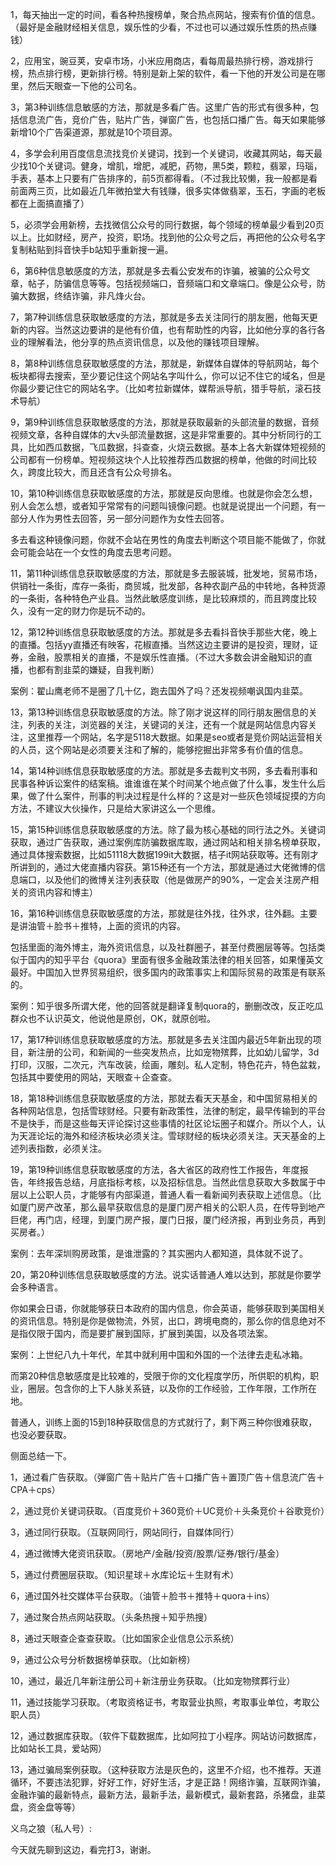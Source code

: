 



1，每天抽出一定的时间，看各种热搜榜单，聚合热点网站，搜索有价值的信息。（最好是金融财经相关信息，娱乐性的少看，不过也可以通过娱乐性质的热点赚钱）

2，应用宝，豌豆荚，安卓市场，小米应用商店，看每周最热排行榜，游戏排行榜，热点排行榜，更新排行榜。特别是新上架的软件，看一下他的开发公司是在哪里，然后天眼查一下他的公司名。

3，第3种训练信息敏感的方法，那就是多看广告。这里广告的形式有很多种，包括信息流广告，竞价广告，贴片广告，弹窗广告，也包括口播广告。每天如果能够新增10个广告渠道源，那就是10个项目源。

4，多学会利用百度信息流找竞价关键词，找到一个关键词，收藏其网站，每天最少找10个关键词。健身，增肌，增肥，减肥，药物，黑5类，颗粒，翡翠，玛瑙，手表，基本上只要有广告排序的，前5页都得看。（不过我比较懒，我一般都是看前面两三页，比如最近几年微拍堂大有钱赚，很多实体做翡翠，玉石，字画的老板都在上面搞直播了）

5，必须学会用新榜，去找微信公众号的同行数据，每个领域的榜单最少看到20页以上。比如财经，房产，投资，职场。找到他的公众号之后，再把他的公众号名字复制粘贴到抖音快手b站知乎重新搜一遍。

6，第6种信息敏感度的方法，那就是多去看公安发布的诈骗，被骗的公众号文章，帖子，防骗信息等等。包括视频端口，音频端口和文章端口。像是公众号，防骗大数据，终结诈骗，非凡烽火台。

7，第7种训练信息获取敏感度的方法，那就是多去关注同行的朋友圈，他每天更新的内容。当然这边要讲的是他有价值，也有帮助性的内容，比如他分享的各行各业的理解看法，他分享的热点资讯信息，以及他的赚钱项目理解。

8，第8种训练信息获取敏感度的方法，那就是，新媒体自媒体的导航网站，每个板块都得去搜索，至少要记住这个网站名字叫什么，你可以记不住它的域名，但是你最少要记住它的网站名字。（比如考拉新媒体，媒帮派导航，猎手导航，滚石技术导航）

9，第9种训练信息获取敏感度的方法，那就是获取最新的头部流量的数据，音频视频文章，各种自媒体的大v头部流量数据，这是非常重要的。其中分析同行的工具，比如西瓜数据，飞瓜数据，抖查查，火烧云数据。基本上各大新媒体短视频的公司都有一份榜单。短视频这块个人比较推荐西瓜数据的榜单，他做的时间比较久，跨度比较大，而且还含有公众号排名。

10，第10种训练信息获取敏感度的方法，那就是反向思维。也就是你会怎么想，别人会怎么想，或者知乎常常有的问题叫镜像问题。也就是说提出一个问题，有一部分人作为男性去回答，另一部分问题作为女性去回答。

多去看这种镜像问题，你就不会站在男性的角度去判断这个项目能不能做了，你就会可能会站在一个女性的角度去思考问题。

11，第11种训练信息获取敏感度的方法，那就是多去服装城，批发地，贸易市场，供销社一条街，库存一条街，商贸城，批发部，各种农副产品的中转地，各种货源的一条街，各种特色产业县。当然此敏感度训练，是比较麻烦的，而且跨度比较久，没有一定的财力你是玩不动的。

12，第12种训练信息获取敏感度的方法。那就是多去看抖音快手那些大佬，晚上的直播。包括yy直播还有映客，花椒直播。当然这边主要讲的是投资，理财，证券，金融，股票相关的直播，不是娱乐性直播。（不过大多数会讲金融知识的直播，也都有割韭菜的嫌疑，自我判断）

案例：翟山鹰老师不是圈了几十亿，跑去国外了吗？还发视频嘲讽国内韭菜。

13，第13种训练信息获取敏感度的方法。除了刚才说这样的同行朋友圈信息的关注，列表的关注，浏览器的关注，关键词的关注，还有一个就是网站信息内容关注，这里推荐一个网站，名字是5118大数据。如果是seo或者是竞价网站运营相关的人员，这个网站是必须要关注和了解的，能够挖掘出非常多有价值的信息。

14，第14种训练信息获取敏感度的方法。那就是多去裁判文书网，多去看刑事和民事各种诉讼案件的结案稿。谁谁谁在某个时间某个地点做了什么事，发生什么后果，做了什么案件，刑事的判决过程是什么样的？这是对一些灰色领域捉摸的方向方法，不建议大伙操作，只是给大家讲这么一个思维。

15，第15种训练信息获取敏感度的方法。除了最为核心基础的同行法之外。关键词获取，通过广告获取，通过案例库防骗数据库取，通过网站和相关排名榜单获取，通过具体搜索数据，比如51118大数据199it大数据，桔子it网站获取等。还有刚才所讲到的，通过大佬直播内容获。第15种还有一个方法，那就是通过大佬微博的信息端口，以及他们的微博关注列表获取（他是做房产的90%，一定会关注房产相关的资讯内容和博主）

16，第16种训练信息获取敏感度的方法，那就是往外找，往外求，往外翻。主要是讲油管＋脸书＋推特，上面的资讯的内容。

包括里面的海外博主，海外资讯信息，以及社群圈子，甚至付费圈层等等。包括类似于国内的知乎平台《quora》里面有很多金融政策法律的相关回答，如果懂英文最好。中国加入世界贸易组织，很多国内的政策事实上和国际贸易的政策是有联系的。

案例：知乎很多所谓大佬，他的回答就是翻译复制quora的，删删改改，反正吃瓜群众也不认识英文，他说他是原创，OK，就原创啦。

17，第17种训练信息获取敏感度的方法。那就是多去关注国内最近5年新出现的项目，新注册的公司，和新闻的一些突发热点，比如宠物殡葬，比如幼儿留学，3d打印，汉服，二次元，汽车改装，绘画，雕刻。私人定制，特色花卉，特色盆栽，包括其中要使用的网站，天眼查＋企查查。

18，第18种训练信息获取敏感度的方法，那就去看天天基金，和中国贸易相关的各种网站信息，包括雪球财经。只要有新政策性，法律的制定，最早传输到的平台不是快手，而是这些每天评论探讨这些事情的社区论坛圈子和媒介。所以个人，认为天涯论坛的海外和经济板块必须关注。雪球财经的板块必须关注。天天基金的上述列表指数，必须关注。

19，第19种训练信息获取敏感度的方法，各大省区的政府性工作报告，年度报告，年终报告总结，月底指标考核，以及招标信息。当然此信息获取大多数属于中层以上公职人员，才能够有内部渠道，普通人看一看新闻列表获取上述信息。（比如厦门房产改革，那么最早获取信息的是厦门房产相关的公职人员，在传导到地产巨佬，再门店，经理，到厦门房产报，厦门日报，厦门经济报，再到业务员，再到买房者。）

案例：去年深圳购房政策，是谁泄露的？其实圈内人都知道，具体就不说了。

20，第20种训练信息获取敏感度的方法。说实话普通人难以达到，那就是你要学会多种语言。

你如果会日语，你就能够获日本政府的国内信息，你会英语，能够获取到美国相关的资讯信息。特别是你是做物流，外贸，出口，跨境电商的，那么你的信息绝对不是指仅限于国内，而是要扩展到国际，扩展到美国，以及各项法案。

案例：上世纪八九十年代，牟其中就利用中国和外国的一个法律去走私冰箱。

而第20种信息敏感度是比较难的，受限于你的文化程度学历，所供职的机构，职业，圈层。包含你的上下人脉关系链，以及你的工作经验，工作年限，工作所在地。

普通人，训练上面的15到18种获取信息的方式就行了，剩下两三种你很难获取，也没必要获取。

侧面总结一下。

1，通过看广告获取。（弹窗广告＋贴片广告＋口播广告＋置顶广告＋信息流广告＋CPA＋cps）

2，通过竞价关键词获取。（百度竞价＋360竞价＋UC竞价＋头条竞价＋谷歌竞价）

3，通过同行获取。（互联网同行，网站同行，自媒体同行）

4，通过微博大佬资讯获取。（房地产/金融/投资/股票/证券/银行/基金）

5，通过付费圈层获取。（知识星球＋水库论坛＋生财有术）

6，通过国外社交媒体平台获取。（油管＋脸书＋推特＋quora＋ins）

7，通过聚合热点网站获取。（头条热搜＋知乎热搜）

8，通过天眼查企查查获取。（比如国家企业信息公示系统）

9，通过公众号分析数据榜单获取。（比如新榜）

10，通过，最近几年新注册公司＋新注册业务获取。（比如宠物殡葬行业）

11，通过技能学习获取。（考取资格证书，考取营业执照，考取事业单位，考取公职人员）

12，通过数据库获取。（软件下载数据库，比如阿拉丁小程序。网站访问数据库，比如站长工具，爱站网）

13，通过骗局案例获取。（这种获取方法是灰色的，这里不介绍，也不推荐。天道循环，不要违法犯罪，好好工作，好好生活，才是正路！网络诈骗，互联网诈骗，金融诈骗的最新特点，最新方法，最新手法，最新模式，最新套路，杀猪盘，韭菜盘，资金盘等等）

义乌之狼（私人号）:

今天就先聊到这边，看完打3，谢谢。





